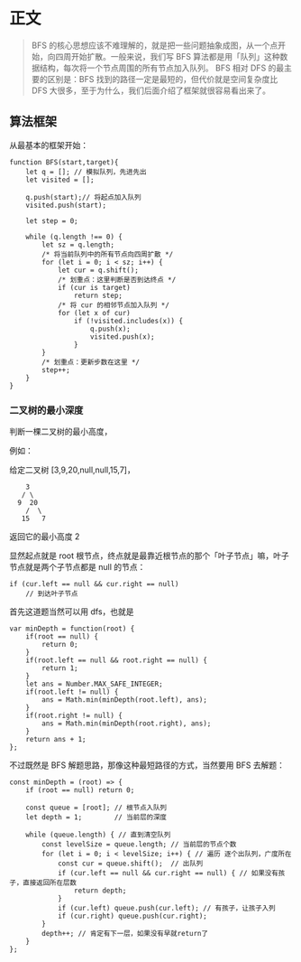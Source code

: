 # 正文

> BFS 的核心思想应该不难理解的，就是把一些问题抽象成图，从一个点开始，向四周开始扩散。一般来说，我们写 BFS 算法都是用「队列」这种数据结构，每次将一个节点周围的所有节点加入队列。
> BFS 相对 DFS 的最主要的区别是：BFS 找到的路径一定是最短的，但代价就是空间复杂度比 DFS 大很多，至于为什么，我们后面介绍了框架就很容易看出来了。

## 算法框架

从最基本的框架开始：

```()
function BFS(start,target){
    let q = []; // 模拟队列，先进先出
    let visited = [];

    q.push(start);// 将起点加入队列
    visited.push(start);

    let step = 0;

    while (q.length !== 0) {
        let sz = q.length;
        /* 将当前队列中的所有节点向四周扩散 */
        for (let i = 0; i < sz; i++) {
            let cur = q.shift();
            /* 划重点：这里判断是否到达终点 */
            if (cur is target)
                return step;
            /* 将 cur 的相邻节点加入队列 */
            for (let x of cur)
                if (!visited.includes(x)) {
                    q.push(x);
                    visited.push(x);
                }
        }
        /* 划重点：更新步数在这里 */
        step++;
    }
}
```

### 二叉树的最小深度

判断一棵二叉树的最小高度，

例如：

给定二叉树 [3,9,20,null,null,15,7]，

```()
    3
   / \
  9  20
    /  \
   15   7
```

返回它的最小高度 2

显然起点就是 root 根节点，终点就是最靠近根节点的那个「叶子节点」嘛，叶子节点就是两个子节点都是 null 的节点：

```()
if (cur.left == null && cur.right == null)
    // 到达叶子节点
```

首先这道题当然可以用 dfs，也就是

```(DFS)
var minDepth = function(root) {
    if(root == null) {
        return 0;
    }
    if(root.left == null && root.right == null) {
        return 1;
    }
    let ans = Number.MAX_SAFE_INTEGER;
    if(root.left != null) {
        ans = Math.min(minDepth(root.left), ans);
    }
    if(root.right != null) {
        ans = Math.min(minDepth(root.right), ans);
    }
    return ans + 1;
};
```

不过既然是 BFS 解题思路，那像这种最短路径的方式，当然要用 BFS 去解题：

```(BFS)
const minDepth = (root) => {
    if (root == null) return 0;

    const queue = [root]; // 根节点入队列
    let depth = 1;        // 当前层的深度

    while (queue.length) { // 直到清空队列
        const levelSize = queue.length; // 当前层的节点个数
        for (let i = 0; i < levelSize; i++) { // 遍历 逐个出队列，广度所在
            const cur = queue.shift();  // 出队列
            if (cur.left == null && cur.right == null) { // 如果没有孩子，直接返回所在层数
                return depth;
            }
            if (cur.left) queue.push(cur.left); // 有孩子，让孩子入列
            if (cur.right) queue.push(cur.right);
        }
        depth++; // 肯定有下一层，如果没有早就return了
    }
};
```
